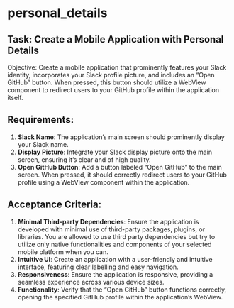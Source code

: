 # personal_details

## Task: Create a Mobile Application with Personal Details

Objective: Create a mobile application that prominently features your Slack identity, incorporates your Slack profile picture, and includes an “Open GitHub” button. When pressed, this button should utilize a WebView component to redirect users to your GitHub profile within the application itself.

## Requirements:
1. **Slack Name**: The application’s main screen should prominently display your Slack name.
2. **Display Picture**: Integrate your Slack display picture onto the main screen, ensuring it’s clear and of high quality.
3. **Open GitHub Button**: Add a button labeled “Open GitHub” to the main screen. When pressed, it should correctly redirect users to your GitHub profile using a WebView component within the application.

## Acceptance Criteria:
1. **Minimal Third-party Dependencies**: Ensure the application is developed with minimal use of third-party packages, plugins, or libraries. You are allowed to use third party dependencies but try to utilize only native functionalities and components of your selected mobile platform when you can.
2. **Intuitive UI**: Create an application with a user-friendly and intuitive interface, featuring clear labelling and easy navigation.
3. **Responsiveness**: Ensure the application is responsive, providing a seamless experience across various device sizes.
4. **Functionality**: Verify that the “Open GitHub” button functions correctly, opening the specified GitHub profile within the application’s WebView.
